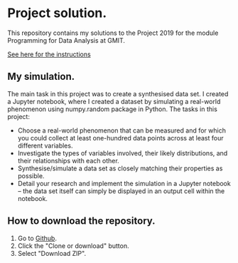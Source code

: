 # Project solution.

This repository contains my solutions to the Project 2019 for the module Programming for Data Analysis at GMIT.

[See here for the instructions](https://github.com/brianmcgmit/ProgDA/raw/master/ProgDA_Project.pdf)

## My simulation.

The main task in this project was to create a synthesised data set. I created a Jupyter notebook, where I created a dataset by simulating a real-world phenomenon using numpy.random package in Python. The tasks in this project:

* Choose a real-world phenomenon that can be measured and for which you could collect at least one-hundred data points across at least four different variables.
* Investigate the types of variables involved, their likely distributions, and their relationships with each other.
* Synthesise/simulate a data set as closely matching their properties as possible.
* Detail your research and implement the simulation in a Jupyter notebook – the data set itself can simply be displayed in an output cell within the notebook.

## How to download the repository.

1. Go to [Github](https://github.com/amacuga/progda-project).
2. Click the "Clone or download" button.
3. Select "Download ZIP".